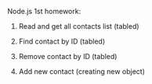 Node.js 1st homework:

1. Read and get all contacts list (tabled)

2. Find contact by ID (tabled)

3. Remove contact by ID (tabled)

4. Add new contact (creating new object)
